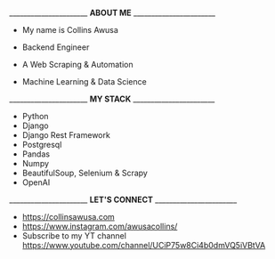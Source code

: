 ######
______________________ **ABOUT ME** _______________________

* My name is Collins Awusa

* Backend Engineer 
* A Web Scraping & Automation
* Machine Learning & Data Science 

______________________ **MY STACK** _______________________
* Python
* Django
* Django Rest Framework
* Postgresql
* Pandas
* Numpy
* BeautifulSoup, Selenium & Scrapy
* OpenAI

______________________ **LET'S CONNECT** _______________________
* https://collinsawusa.com 
* https://www.instagram.com/awusacollins/
* Subscribe to my YT channel https://www.youtube.com/channel/UCiP75w8Ci4b0dmVQ5iVBtVA
<!---
Collinshack/Collinshack is a ✨ special ✨ repository because its `README.md` (this file) appears on your GitHub profile.
You can click the Preview link to take a look at your changes.
--->
